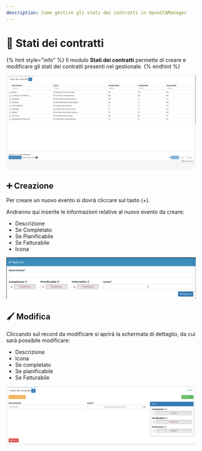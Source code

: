 ```yaml
---
description: Come gestire gli stati dei contratti in OpenSTAManager
---
```


# 📑 Stati dei contratti

{% hint style="info" %}
Il modulo **Stati dei contratti** permette di creare e modificare gli stati dei contratti presenti nel gestionale.
{% endhint %}

![](<../../../../.gitbook/assets/image (611).png>)

## ➕ Creazione

Per creare un nuovo evento si dovrà cliccare sul tasto (+).

Andranno qui inserite le informazioni relative al nuovo evento da creare:

* Descrizione
* Se Completato
* Se Pianificabile
* Se Fatturabile
* Icona

![](<../../../../.gitbook/assets/image (661).png>)

## 🖌️ Modifica

Cliccando sul record da modificare si aprirà la schermata di dettaglio, da cui sarà possibile modificare:

* Descrizione
* Icona
* Se completato
* Se pianificabile
* Se Fatturabile

![](<../../../../.gitbook/assets/image (637).png>)
